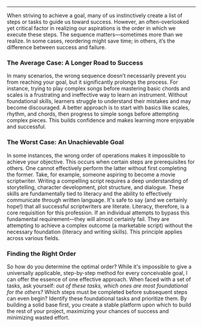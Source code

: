 
___

When striving to achieve a goal, many of us instinctively create a list of steps or tasks to guide us toward success. However, an often-overlooked yet critical factor in realizing our aspirations is the order in which we execute these steps. The sequence matters—sometimes more than we realize.  In some cases, reordering might save time; in others, it’s the difference between success and failure.


### The Average Case: A Longer Road to Success

In many scenarios, the wrong sequence doesn’t necessarily prevent you from reaching your goal, but it significantly prolongs the process. For instance, trying to play complex songs before mastering basic chords and scales is a frustrating and ineffective way to learn an instrument. Without foundational skills, learners struggle to understand their mistakes and may become discouraged. A better approach is to start with basics like scales, rhythm, and chords, then progress to simple songs before attempting complex pieces. This builds confidence and makes learning more enjoyable and successful.


### The Worst Case: An Unachievable Goal

In some instances, the wrong order of operations makes it impossible to achieve your objective. This occurs when certain steps are prerequisites for others. One cannot effectively perform the latter without first completing the former. Take, for example, someone aspiring to become a movie scriptwriter. Writing a compelling script requires a deep understanding of storytelling, character development, plot structure, and dialogue. These skills are fundamentally tied to literacy and the ability to effectively communicate through written language. It's safe to say (and we certainly hope!) that all successful scriptwriters are literate. Literacy, therefore, is a core requisition for this profession. If an individual attempts to bypass this fundamental requirement—they will almost certainly fail. They are attempting to achieve a complex outcome (a marketable script) without the necessary foundation (literacy and writing skills). This principle applies across various fields.


### Finding the Right Order

So how do you determine the optimal order? While it's impossible to give a universally applicable, step-by-step method for every conceivable goal, I can offer the essence of one effective approach. When faced with a set of tasks, ask yourself: *out of these tasks, which ones are most foundational for the others?* Which steps must be completed before subsequent steps can even begin? Identify these foundational tasks and prioritize them. By building a solid base first, you create a stable platform upon which to build the rest of your project, maximizing your chances of success and minimizing wasted effort.
